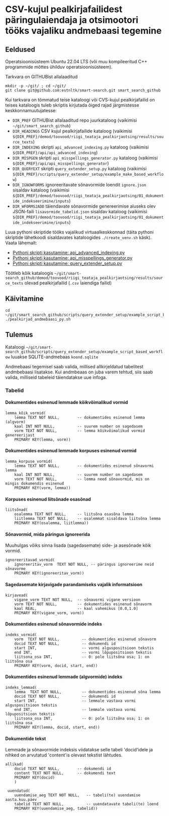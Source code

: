 # CSV-kujul pealkirjafailidest päringulaiendaja ja otsimootori tööks vajaliku andmebaasi tegemine

## Eeldused

Operatsioonisüsteem Ubuntu 22.04 LTS (või muu kompileeritud C++ programmide mõttes ühilduv operatsioonisüsteem).

Tarkvara on GITHUBist allalaaditud

```cmdline
mkdir -p ~/git/ ; cd ~/git/
git clone git@github.com:estnltk/smart-search.git smart_search_github
```

Kui tarkvara on tõmmatud teise kataloogi või CVS-kujul pealkirjafailid on teises kataloogis tuleb skriptis kirjutada õiged rajad järgmistesse keskkonnamuutujatesse:

* `DIR_PREF` GITHUBist allalaaditud repo juurkataloog (vaikimisi `~/git/smart_search_github`)
* `DIR_HEADINGS` CSV kujul pealkirjafailide kataloog (vaikimisi `${DIR_PREF}/demod/toovood/riigi_teataja_pealkirjaotsing/results/source_texts`)
* `DIR_INDEXING` skripti `api_advanced_indexing.py` kataloog (vaikimisi `${DIR_PREF}/api/api_advanced_indexing`)
* `DIR_MISPGEN`  skripti `api_misspellings_generator.py` kataloog (vaikimisi `${DIR_PREF}/api/api_misspellings_generator`)
* `DIR_QUERYEXT` skripti `query_extender_setup.py` kataloog (vaikimisi `${DIR_PREF}/scripts/query_extender_setup/example_make_based_workflow`)
* `DIR_IGNOWFORMS` ignoreeritavate sõnavormide loendit `ignore.json` sisaldav kataloog (vaikimisi `${DIR_PREF}/demod/toovood/riigi_teataja_pealkirjaotsing/01_dokumentide_indekseerimine/inputs`)
* `DIR_WFORMS2ADD` täiendavate sõnavormide genereerimise aluseks olev JSON-faili `lisavormide_tabelid.json` sisaldav kataloog (vaikimisi `${DIR_PREF}/demod/toovood/riigi_teataja_pealkirjaotsing/01_dokumentide_indekseerimine/inputs`)

Luua pythoni skriptide tööks vajalikud virtuaalkeskkonnad (täita pythoni skriptide lähetkoodi sisaldavates kataloogides ```./create_venv.sh``` käsk).
Vaata lähemalt:

* [Pythoni skripti kasutamine: api_advanced_indexing.py](https://github.com/estnltk/smart-search/blob/main/api/api_advanced_indexing/README.md)
* [Pythoni skripti kasutamine: api_misspellings_generator.py](https://github.com/estnltk/smart-search/blob/main/api/api_misspellings_generator/README.md)
* [Pythoni skripti kasutamine: query_extender_setup.py](https://github.com/estnltk/smart-search/blob/main/scripts/query_extender_setup/example_script_based_workflow/README.md)

Töötleb kõik kataloogis ```~/git/smart-search_github/demod/toovood/riigi_teataja_pealkirjaotsing/results/source_texts``` olevad pealkirjafailid (`.csv` laiendiga failid)

## Käivitamine

```cmdline
cd ~/git/smart_search_github/scripts/query_extender_setup/example_script_based_workflow 
./pealkirjad_andmebaasi_py.sh
```

## Tulemus

Kataloogi ```~/git/smart-search_github/scripts/query_extender_setup/example_script_based_workflow``` luuakse SQLITE-andmebaas ```koond.sqlite```

Andmebaasi tegemisel saab valida, millised allkirjeldatud tabelitest andmbebaasi lisatakse.
Kui andmbeaas on juba varem tehtud, siis saab valida, milliseid tabeleid täiendatakse uue infoga.

### Tabelid

#### Dokumentides esinenud lemmade kõikvõimalikud vormid

```text
lemma_kõik_vormid( 
    lemma TEXT NOT NULL,        -- dokumentides esinenud lemma (algvorm)
    kaal INT NOT NULL,          -- suurem number on sagedasem
    vorm TEXT NOT NULL,         -- lemma kõikvõimalikud vormid genereerijast
    PRIMARY KEY(lemma, vorm))
```

#### Dokumentides esinenud lemmade korpuses esinenud vormid

```text
lemma_korpuse_vormid(
    lemma TEXT NOT NULL,        -- dokumentides esinenud sõnavormi lemma
    kaal INT NOT NULL,          -- suurem number on sagedasem            
    vorm TEXT NOT NULL,         -- lemma need sõnavormid, mis on mingis dokumendis esinenud
    PRIMARY KEY(vorm, lemma))
```

#### Korpuses esinenud liitsõnade osasõnad

```text
liitsõnad( 
    osalemma TEXT NOT NULL,     -- liitsõna osasõna lemma
    liitlemma TEXT NOT NULL,    -- osalemmat sisaldava liitsõna lemma
    PRIMARY KEY(osalemma, liitlemma))
```

#### Sõnavormid, mida päringus ignoreerida

Muuhulgas võiks sinna lisada (sagedasemate) side- ja asesõnade kõik vormid.

```text
ignoreeritavad_vormid(
    ignoreeritav_vorm  TEXT NOT NULL, -- päringus ignoreerime neid sõnavorme
    PRIMARY KEY(ignoreeritav_vorm))
```

#### Sagedasemate kirjavigade parandamiseks vajalik informatsioon

```text
kirjavead(
    vigane_vorm TEXT NOT NULL,  -- sõnavormi vigane versioon
    vorm TEXT NOT NULL,         -- dokumentides esinenud sõnavorm
    kaal REAL,                  -- kaal vahemikus [0.0,1.0]
    PRIMARY KEY(vigane_vorm, vorm))
```

#### Dokumentides esinenud sõnavormide indeks

```text
indeks_vormid(
    vorm  TEXT NOT NULL,          -- dokumentides esinenud sõnavorm
    docid TEXT NOT NULL,          -- dokumendi id
    start INT,                    -- vormi alguspositsioon tekstis
    end INT,                      -- vormi lõpupositsioon tekstis
    liitsona_osa INT,             -- 0: pole liitsõna osa; 1: on liitsõna osa
    PRIMARY KEY(vorm, docid, start, end))
```

#### Dokumentides esinenud lemmade (algvormide) indeks

```text
indeks_lemmad(
    lemma  TEXT NOT NULL,         -- dokumentides esinenud sõna lemma
    docid TEXT NOT NULL,          -- dokumendi id
    start INT,                    -- lemmale vastava vormi alguspositsioon tekstis
    end INT,                      -- lemmale vastava vormi lõpupositsioon tekstis
    liitsona_osa INT,             -- 0: pole liitsõna osa; 1: on liitsõna osa
    PRIMARY KEY(lemma, docid, start, end))
```

#### Dokumentide tekst

Lemmade ja sõnavormide indeksis viidatakse selle tabeli 'docid'idele ja nihked on arvutatud
'content'is olevast tekstist lähtudes.

```text
allikad(
    docid TEXT NOT NULL,        -- dokumendi id
    content TEXT NOT NULL,      -- dokumendi text
    PRIMARY KEY(docid)
    )
```

```text
 uuendatud(
    uuendamise_aeg TEXT NOT NULL,   -- tabeli(te) uuendamise aasta.kuu.päev
    tabelid TEXT NOT NULL,          -- uuendatavate tabeli(te) loend
    PRIMARY KEY(uuendamise_aeg, tabelid))
```

